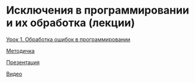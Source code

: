 # Исключения в программировании и их обработка (лекции)
[Урок 1. Обработка ошибок в программировании](https://github.com/ShumAhd/Exceptions-in-programming-and-their-handling-lectures-/tree/main/Lesson_1ErrorHandlingInProgramming)

[Методичка](https://gbcdn.mrgcdn.ru/uploads/asset/4393786/attachment/2e7e7377b444796703c6b3e1c385049f.pdf)

[Презентация](https://gbcdn.mrgcdn.ru/uploads/asset/4393789/attachment/abccce5ad227acf93553403f1cad5dbb.pdf)

[Видео](https://gbcdn.mrgcdn.ru/uploads/record/246047/attachment/aea1a41a21df884ecf2e3435268d1d9b.mp4)

